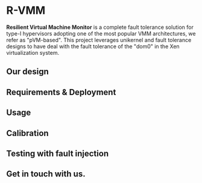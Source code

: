 # R-VMM
**Resilient Virtual Machine Monitor** is a complete fault tolerance solution for type-I hypervisors adopting one of the most popular VMM architectures, we refer as "pVM-based". This project leverages unikernel and fault tolerance designs to have deal with the fault tolerance of the "dom0" in the Xen virtualization system.

## Our design

## Requirements & Deployment

## Usage

## Calibration

## Testing with fault injection

## Get in touch with us.
